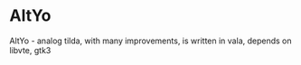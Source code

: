 AltYo
=====

AltYo - analog tilda, with many improvements, is written in vala, depends on libvte, gtk3
